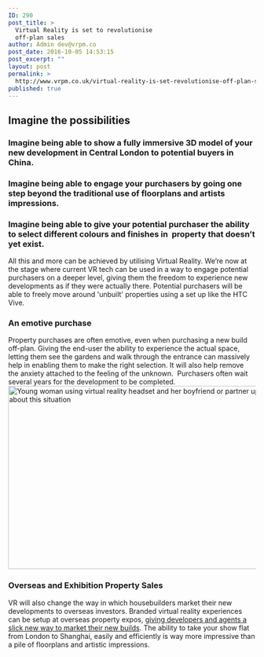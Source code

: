 ```yaml
---
ID: 290
post_title: >
  Virtual Reality is set to revolutionise
  off-plan sales
author: Admin dev@vrpm.co
post_date: 2016-10-05 14:53:15
post_excerpt: ""
layout: post
permalink: >
  http://www.vrpm.co.uk/virtual-reality-is-set-revolutionise-off-plan-sales/
published: true
---
```

<h2>Imagine the possibilities</h2>
<h3><strong>Imagine being able to show a fully immersive 3D model of your new development in Central London to potential buyers in China.</strong></h3>
<h3><strong>Imagine being able to engage your purchasers by going one step beyond the traditional use of floorplans and artists impressions.</strong></h3>
<h3><strong>Imagine being able to give your potential purchaser the ability to select different colours and finishes in  property that doesn’t yet exist.</strong></h3>
All this and more can be achieved by utilising Virtual Reality. We’re now at the stage where current VR tech can be used in a way to engage potential purchasers on a deeper level, giving them the freedom to experience new developments as if they were actually there. Potential purchasers will be able to freely move around 'unbuilt' properties using a set up like the HTC Vive.
<h3>An emotive purchase</h3>
Property purchases are often emotive, even when purchasing a new build off-plan. Giving the end-user the ability to experience the actual space, letting them see the gardens and walk through the entrance can massively help in enabling them to make the right selection. It will also help remove the anxiety attached to the feeling of the unknown.  Purchasers often wait several years for the development to be completed.

<img class=" wp-image-299" src="http://www.vrpm.co.uk/wp-content/uploads/2016/10/AdobeStock_104744243-300x200.jpeg" alt="Young woman using virtual reality headset and her boyfriend or partner upset about this situation" width="560" height="373" />
<h3>Overseas and Exhibition Property Sales</h3>
VR will also change the way in which housebuilders market their new developments to overseas investors. Branded virtual reality experiences can be setup at overseas property expos, <a href="http://www.vrpm.co.uk/build/">giving developers and agents a slick new way to market their new builds</a>. The ability to take your show flat from London to Shanghai, easily and efficiently is way more impressive than a pile of floorplans and artistic impressions.

&nbsp;